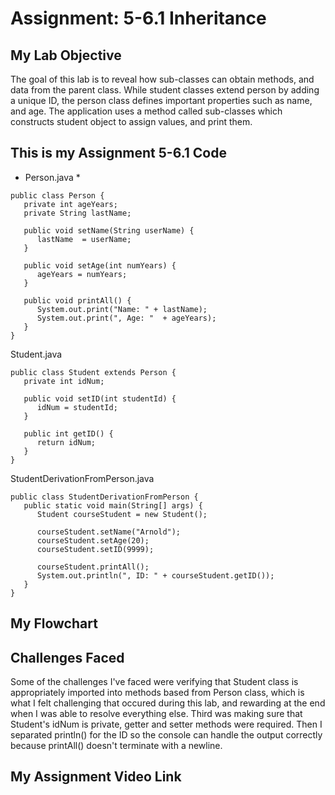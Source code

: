# Assignment: 5-6.1 Inheritance
## My Lab Objective
The goal of this lab is to reveal how sub-classes can obtain methods, and data from the parent class. While student classes extend person by adding a unique ID, the person class defines important properties such as name, and age. The application uses a method called sub-classes which constructs student object to assign values, and print them.

## This is my Assignment 5-6.1 Code
* Person.java *
```
public class Person {
   private int ageYears;
   private String lastName;

   public void setName(String userName) {
      lastName  = userName;
   }

   public void setAge(int numYears) {
      ageYears = numYears;
   }

   public void printAll() {
      System.out.print("Name: " + lastName);
      System.out.print(", Age: "  + ageYears);
   }
}
```
Student.java
```
public class Student extends Person {
   private int idNum;

   public void setID(int studentId) {
      idNum = studentId;
   }

   public int getID() {
      return idNum;
   }
}
```
StudentDerivationFromPerson.java
```
public class StudentDerivationFromPerson {
   public static void main(String[] args) {
      Student courseStudent = new Student();

      courseStudent.setName("Arnold");
      courseStudent.setAge(20);
      courseStudent.setID(9999);

      courseStudent.printAll();
      System.out.println(", ID: " + courseStudent.getID());
   }
}
```

## My Flowchart


## Challenges Faced

Some of the challenges I've faced were verifying that Student class is appropriately imported into methods based from Person class, which is what I felt challenging that occured during this lab, and rewarding at the end when I was able to resolve everything else. Third was making sure that Student's idNum is private, getter and setter methods were required. Then I separated println() for the ID so the console can handle the output correctly because printAll() doesn't terminate with a newline.

## My Assignment Video Link
